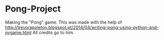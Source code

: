 # Pong-Project
Making the "Pong" game.
This was made with the help of http://trevorappleton.blogspot.pt/2014/04/writing-pong-using-python-and-pygame.html
All credits go to him.

